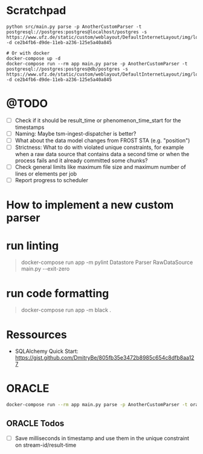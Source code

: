 # Scratchpad

```
python src/main.py parse -p AnotherCustomParser -t postgresql://postgres:postgres@localhost/postgres -s https://www.ufz.de/static/custom/weblayout/DefaultInternetLayout/img/logos/ufz_transparent_de_blue.png -d ce2b4fb6-d9de-11eb-a236-125e5a40a845

# Or with docker
docker-compose up -d
docker-compose run --rm app main.py parse -p AnotherCustomParser -t postgresql://postgres:postgres@db/postgres -s https://www.ufz.de/static/custom/weblayout/DefaultInternetLayout/img/logos/ufz_transparent_de_blue.png -d ce2b4fb6-d9de-11eb-a236-125e5a40a845

```

# @TODO

- [ ] Check if it should be result_time or phenomenon_time_start for the
      timestamps
- [ ] Naming: Maybe tsm-ingest-dispatcher is better?
- [ ] What about the data model changes from FROST STA (e.g. "position")
- [ ] Strictness: What to do with violated unique constraints, for
      example when a raw data source that contains data a second time or
      when the process fails and it already committed some chunks?
- [ ] Check general limits like maximum file size and maximum number of
      lines or elements per job
- [ ] Report progress to scheduler

# How to implement a new custom parser


# run linting

> docker-compose run app -m pylint Datastore Parser RawDataSource main.py --exit-zero

# run code formatting

> docker-compose run app -m black .

# Ressources

- SQLAlchemy Quick Start: https://gist.github.com/DmitryBe/805fb35e3472b8985c654c8dfb8aa127

# ORACLE

```bash
docker-compose run --rm app main.py parse -p AnotherCustomParser -t oracle://ZID_SQLALCHEMY_TEST:XXXXXXXXX@COMADEV -s https://www.ufz.de/static/custom/weblayout/DefaultInternetLayout/img/logos/ufz_transparent_de_blue.png -d 7f384bcc-ea5d-11eb-9d12-54e1ad7c5c19
```

## ORACLE Todos

- [ ] Save milliseconds in timestamp and use them in the unique
      constraint on stream-id/result-time
